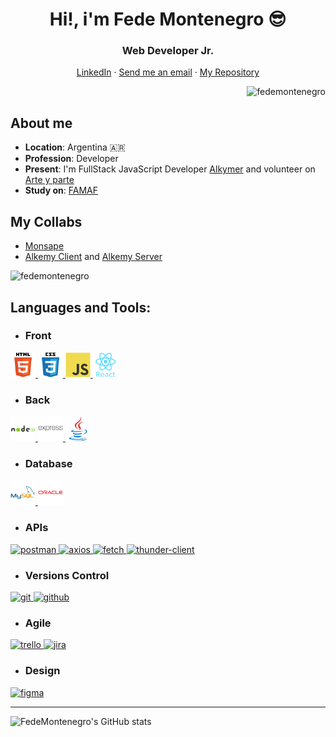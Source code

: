 <h1 align="center">Hi!, i'm Fede Montenegro &#128526;</h1>
<h3 align="center">Web Developer Jr.</h3>

<p align="center">
    <a href="https://www.linkedin.com/in/federicojulianmontenegro">LinkedIn</a>
    ·
    <a href="mailto:fedejulianmontenegro@gmail.com">Send me an email</a>
    ·
    <a href="https://www.github.com/FedeMontenegro">My Repository</a>
</p>


<p align="right"><img src="https://user-images.githubusercontent.com/56899837/169061040-f30c047e-fe28-4222-93fe-d5e4cb9a4c74.jpg" alt="fedemontenegro" width="1000" height="500"/></p>

<h2>About me</h2>

- **Location**: Argentina 🇦🇷
- **Profession**: Developer
- **Present**: I'm FullStack JavaScript Developer <a href="https://www.alkemy.org">Alkymer</a> and volunteer on <a href="https://www.ayp.org.ar/">Arte y parte</a>
- **Study on**: <a href="https://www.famaf.unc.edu.ar/">FAMAF</a>

<h2>My Collabs</h2>

- [Monsape](https://github.com/byeaimebye/Grupo_6_Monsape)
- [Alkemy Client](https://github.com/alkemyTech/OT173-client-js) and [Alkemy Server](https://github.com/alkemyTech/OT173-server-js)


<p><img src="https://komarev.com/ghpvc/?username=fedemontenegro&label=Profile%20views&color=0e75b6&style=flat" alt="fedemontenegro" /></p>

<h2 align="left">Languages and Tools:</h2>

- <h3>Front</h3>
<p align="left">
    <a href="https://www.w3.org/html/" target="_blank" rel="noreferrer"> 
        <img src="https://raw.githubusercontent.com/devicons/devicon/master/icons/html5/html5-original-wordmark.svg" alt="html5" width="40" height="40"/> 
    </a> 
    <a href="https://www.w3schools.com/css/" target="_blank" rel="noreferrer"> 
        <img src="https://raw.githubusercontent.com/devicons/devicon/master/icons/css3/css3-original-wordmark.svg" alt="css3" width="40" height="40"/> 
    </a>
    <a href="https://developer.mozilla.org/en-US/docs/Web/JavaScript" target="_blank" rel="noreferrer"> 
        <img src="https://raw.githubusercontent.com/devicons/devicon/master/icons/javascript/javascript-original.svg" alt="javascript" width="40" height="40"/> 
    </a>
    <a href="https://reactjs.org/" target="_blank" rel="noreferrer"> 
        <img src="https://raw.githubusercontent.com/devicons/devicon/master/icons/react/react-original-wordmark.svg" alt="react" width="40" height="40"/> 
    </a> 
</p>

- <h3>Back</h3>
<p align="left">
    <a href="https://nodejs.org" target="_blank" rel="noreferrer"> 
        <img src="https://raw.githubusercontent.com/devicons/devicon/master/icons/nodejs/nodejs-original-wordmark.svg" alt="nodejs" width="40" height="40"/> 
    </a>
    <a href="https://expressjs.com" target="_blank" rel="noreferrer"> 
        <img src="https://raw.githubusercontent.com/devicons/devicon/master/icons/express/express-original-wordmark.svg" alt="express" width="40" height="40"/> 
    </a>
    <a href="https://www.java.com" target="_blank" rel="noreferrer"> 
        <img src="https://raw.githubusercontent.com/devicons/devicon/master/icons/java/java-original.svg" alt="java" width="40" height="40"/> 
    </a>
</p>

- <h3>Database</h3>
<p align="left">
    <a href="https://www.mysql.com/" target="_blank" rel="noreferrer"> 
        <img src="https://raw.githubusercontent.com/devicons/devicon/master/icons/mysql/mysql-original-wordmark.svg" alt="mysql" width="40" height="40"/> 
    </a> 
    <a href="https://www.oracle.com/" target="_blank" rel="noreferrer"> 
        <img src="https://raw.githubusercontent.com/devicons/devicon/master/icons/oracle/oracle-original.svg" alt="oracle" width="40" height="40"/> 
    </a> 
</p>

- <h3>APIs</h3>
<p align="left">
    <a href="https://postman.com" target="_blank" rel="noreferrer"> 
        <img src="https://www.vectorlogo.zone/logos/getpostman/getpostman-icon.svg" alt="postman" width="40" height="40"/> 
    </a>
    <a href="https://axios-http.com/docs/intro" target="_blank" rel="noreferrer"> 
        <img src="https://user-images.githubusercontent.com/56899837/169088588-36a7cb0c-a06a-46e1-a266-8941f7c95171.png" alt="axios" width="60" height="25"/> 
    </a>
    <a href="https://developer.mozilla.org/es/docs/Web/API/Fetch_API" target="_blank" rel="noreferrer"> 
        <img src="https://user-images.githubusercontent.com/56899837/169091212-0f5a56f8-7c4a-4dc6-8cc9-4cc6e96a3d82.png" alt="fetch" width="50" height="50"/> 
    </a>  
    <a href="https://www.thunderclient.com/" target="_blank" rel="noreferrer"> 
        <img src="https://user-images.githubusercontent.com/56899837/169091888-9ad0965f-a9dd-4625-8446-95e80f406ccf.jpg" alt="thunder-client" width="50" height="50"/> 
    </a>  
</p>

- <h3>Versions Control</h3>
<p align="left">
    <a href="https://git-scm.com/" target="_blank" rel="noreferrer"> 
        <img src="https://www.vectorlogo.zone/logos/git-scm/git-scm-icon.svg" alt="git" width="40" height="40"/> 
    </a> 
    <a href="https://github.com/" target="_blank" rel="noreferrer"> 
        <img src="https://user-images.githubusercontent.com/56899837/169093787-a80ccdbd-d2bd-4087-98aa-aaf7b74abbc0.png" alt="github" width="60" height="60"/> 
    </a>  
</p>

- <h3>Agile</h3>
<p align="left">
    <a href="https://trello.com/es" target="_blank" rel="noreferrer"> 
        <img src="https://user-images.githubusercontent.com/56899837/169095790-cc95cc43-4f24-4414-b91b-6a87f84be9d9.png" alt="trello" width="40" height="40"/> 
    </a> 
    <a href="https://www.atlassian.com/es/software/jira" target="_blank" rel="noreferrer"> 
        <img src="https://user-images.githubusercontent.com/56899837/169065575-e1f64025-cfb0-4354-84ce-77b45d5b572e.png" alt="jira" width="40" height="40"/> 
    </a>  
</p>

- <h3>Design</h3>
<a href="https://www.figma.com/" target="_blank" rel="noreferrer"> 
   <img src="https://www.vectorlogo.zone/logos/figma/figma-icon.svg" alt="figma" width="40" height="40"/> 
</a>

---

![FedeMontenegro's GitHub stats](https://github-readme-stats.vercel.app/api/?username=FedeMontenegro&show_icons=true&title_color=fff&icon_color=79ff97&text_color=9f9f9f&bg_color=151515)
<!--
<p align="left"><img align="right" src="https://user-images.githubusercontent.com/56899837/146776535-79535d96-b77b-408d-9cb8-621718a5d178.gif" alt="" /></p>

**FedeMontenegro/FedeMontenegro** is a ✨ _special_ ✨ repository because its `README.md` (this file) appears on your GitHub profile.

Here are some ideas to get you started:

- 🔭 I’m currently working on ...
- 🌱 I’m currently learning ...
- 👯 I’m looking to collaborate on ...
- 🤔 I’m looking for help with ...
- 💬 Ask me about ...
- 📫 How to reach me: ...
- 😄 Pronouns: ...
- ⚡ Fun fact: ...
-->
